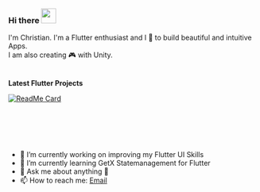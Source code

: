 ### Hi there <img src="https://raw.githubusercontent.com/MartinHeinz/MartinHeinz/master/wave.gif" width="30px">

I'm Christian. I'm a Flutter enthusiast and I 💙 to build beautiful and intuitive Apps.
<br>
I am also creating 🎮 with Unity.  
<br>
<br>
<strong> Latest Flutter Projects </strong>

[![ReadMe Card](https://github-readme-stats.vercel.app/api/pin/?username=Wizzel1&repo=flutter-netflix-ui-clone)](https://github.com/Wizzel1/flutter-netflix-ui-clone)



<br>
<br>
<br>
<br>

- 🔭 I’m currently working on improving my Flutter UI Skills 
- 🌱 I’m currently learning GetX Statemanagement for Flutter
- 💬 Ask me about anything 🙂 
- 📫 How to reach me: [Email](mailto:r_christian@gmx.de)



